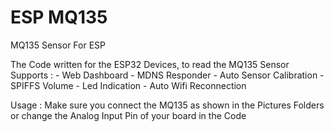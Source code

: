 # ESP MQ135
MQ135 Sensor For ESP

The Code written for the ESP32 Devices, to read the MQ135 Sensor
  Supports :
    - Web Dashboard
    - MDNS Responder
    - Auto Sensor Calibration
    - SPIFFS Volume
    - Led Indication
    - Auto Wifi Reconnection
    
 Usage :
  Make sure you connect the MQ135 as shown in the Pictures Folders or change the Analog Input Pin of your board in the Code
    
